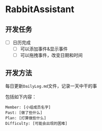 # RabbitAssistant

## 开发任务

- [ ] 日历完成
    - [ ] 可以添加事件&显示事件
    - [ ] 可以拖拽事件，改变日期和时间

## 开发方法

每日更新`DailyLog.md`文件，记录一天中干的事

包括如下内容：
```
Member: [小组成员名字]
Past: [做了些什么]
Plan: [打算做些什么]
Difficulty: [可能会出现的困难]
```
